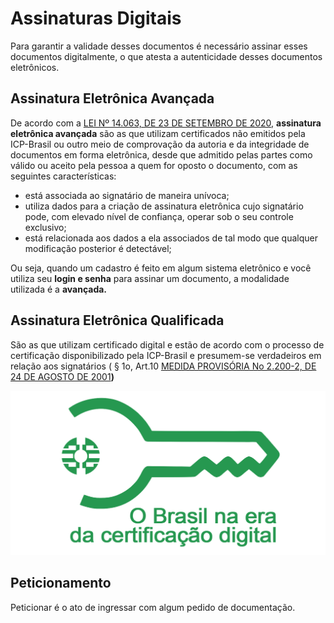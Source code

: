 # Assinaturas Digitais

Para garantir a validade desses documentos é necessário assinar esses documentos digitalmente, o que atesta a autenticidade desses documentos eletrônicos.

## Assinatura Eletrônica Avançada

&#x20;De acordo com a [LEI Nº 14.063, DE 23 DE SETEMBRO DE 2020](http://legislacao.planalto.gov.br/legisla/legislacao.nsf/Viw\_Identificacao/lei%2014.063-2020?OpenDocument), **assinatura eletrônica avançada** são as que utilizam certificados não emitidos pela ICP-Brasil ou outro meio de comprovação da autoria e da integridade de documentos em forma eletrônica, desde que admitido pelas partes como válido ou aceito pela pessoa a quem for oposto o documento, com as seguintes características:

* está associada ao signatário de maneira unívoca;
* utiliza dados para a criação de assinatura eletrônica cujo signatário pode, com elevado nível de confiança, operar sob o seu controle exclusivo;
* está relacionada aos dados a ela associados de tal modo que qualquer modificação posterior é detectável;

Ou seja, quando um cadastro é feito em algum sistema eletrônico e você utiliza seu **login e senha** para assinar um documento, a modalidade utilizada é a **avançada.**

## Assinatura Eletrônica Qualificada

São as que utilizam certificado digital e estão de acordo com o processo de certificação disponibilizado pela ICP-Brasil e presumem-se verdadeiros em relação aos signatários ( § 1o, Art.10  [MEDIDA PROVISÓRIA No 2.200-2, DE 24 DE AGOSTO DE 2001](http://legislacao.planalto.gov.br/legisla/legislacao.nsf/Viw\_Identificacao/mpv%202.200-2-2001?OpenDocument)**)**

![](<../../.gitbook/assets/image (223).png>)

## Peticionamento

Peticionar é o ato de ingressar com algum pedido de documentação.

